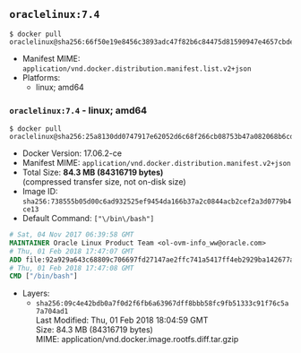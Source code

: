 ## `oraclelinux:7.4`

```console
$ docker pull oraclelinux@sha256:66f50e19e8456c3893adc47f82b6c84475d81590947e4657cbdee259cd03fa06
```

-	Manifest MIME: `application/vnd.docker.distribution.manifest.list.v2+json`
-	Platforms:
	-	linux; amd64

### `oraclelinux:7.4` - linux; amd64

```console
$ docker pull oraclelinux@sha256:25a8130dd0747917e62052d6c68f266cb08753b47a082068b6cd64a109579c1d
```

-	Docker Version: 17.06.2-ce
-	Manifest MIME: `application/vnd.docker.distribution.manifest.v2+json`
-	Total Size: **84.3 MB (84316719 bytes)**  
	(compressed transfer size, not on-disk size)
-	Image ID: `sha256:738555b05d00c6ad932525ef9454da166b37a2c0844acb2cef2a3d0779b4ce13`
-	Default Command: `["\/bin\/bash"]`

```dockerfile
# Sat, 04 Nov 2017 06:39:58 GMT
MAINTAINER Oracle Linux Product Team <ol-ovm-info_ww@oracle.com>
# Thu, 01 Feb 2018 17:47:07 GMT
ADD file:92a929a643c68809c706697fd27147ae2ffc741a5417ff4eb2929ba142677a9b in / 
# Thu, 01 Feb 2018 17:47:08 GMT
CMD ["/bin/bash"]
```

-	Layers:
	-	`sha256:09c4e42bdb0a7f0d2f6fb6a63967dff8bbb58fc9fb51333c91f76c5a7a704ad1`  
		Last Modified: Thu, 01 Feb 2018 18:04:59 GMT  
		Size: 84.3 MB (84316719 bytes)  
		MIME: application/vnd.docker.image.rootfs.diff.tar.gzip
